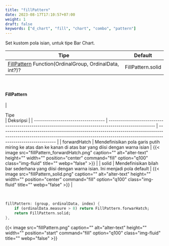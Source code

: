 ```yaml
---
title: "fillPattern"
date: 2023-08-17T17:10:57+07:00
weight: 1
draft: false
keywords: ["d_chart", "fill", "chart", "combo", "pattern"]
---
```


Set kustom pola isian, untuk tipe Bar Chart.

| Tipe                                                                   | Default           |
| ---------------------------------------------------------------------- | ----------------- |
| [FillPattern](#fillpattern) Function(OrdinalGroup, OrdinalData, int?)? | FillPattern.solid |

<br>

#### FillPattern

| <div style="width:120px">Tipe</div> | Deksripsi                                                                                             |
| ----------------------------------- | ----------------------------------------------------------------------------------------------------- | --------------------------------------------------------------------------------------------------------------------------------------------------------------------------------------- |
| forwardHatch                        | Mendefinisikan pola garis putih miring ke atas dan ke kanan di atas bar yang diisi dengan warna isian | {{< image src="fillPattern_forwardHatch.png" caption="" alt="alter-text" height="" width="" position="center" command="fill" option="q100" class="img-fluid" title=""  webp="false" >}} |
| solid                               | Mendefinisikan bilah bar sederhana yang diisi dengan warna isian. Ini menjadi pola default            | {{< image src="fillPattern_solid.png" caption="" alt="alter-text" height="" width="" position="center" command="fill" option="q100" class="img-fluid" title=""  webp="false" >}}        |

<br>

```dart
fillPattern: (group, ordinalData, index) {
    if (ordinalData.measure > 8) return FillPattern.forwarHatch;
    return FillPattern.solid;
},
```

{{< image src="fillPattern.png" caption="" alt="alter-text" height="" width="" position="start" command="fill" option="q100" class="img-fluid" title=""  webp="false" >}}

<br>
